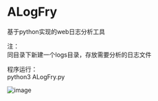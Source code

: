 # ALogFry
基于python实现的web日志分析工具

注：  
同目录下新建一个logs目录，存放需要分析的日志文件  

程序运行：  
python3 ALogFry.py

![image](https://user-images.githubusercontent.com/25144875/185401274-9eef2d0b-f360-4486-8b94-6c7d7e274097.png)
